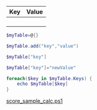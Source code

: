 | Key | Value |
| --- | ----- |
|     |       |
|     |       |
|     |       |
|     |       |

~~~ps1
$myTable=@{}

$myTable.add("key","value")

$myTable["key"]

$myTable["key"]="newValue"

foreach($key in $myTable.Keys) {
	echo $myTable[$key]
}
~~~

[score_sample_calc.ps1](.\Scrips\score_samp)